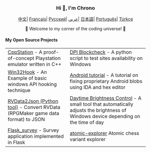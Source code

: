 <div align="center" style="padding: 20px;">
    <h3>Hi 👋, I'm Chrono</h3>
    <p align="center">
        <a>
        </a>
    </p>
    <p align="center">
        <a href="https://github.com/ChronoMonochrome/ChronoMonochrome/blob/master/README_CN.md"><span>中文</span></a>|
        <a href="https://github.com/ChronoMonochrome/ChronoMonochrome/blob/master/README_FR.md"><span>Français</span></a>|
        <a href="https://github.com/ChronoMonochrome/ChronoMonochrome/blob/master/README_RU.md"><span>Русский</span></a>|
        <a href="https://github.com/ChronoMonochrome/ChronoMonochrome/blob/master/README_AR.md"><span>عربي</span></a>|
        <a href="https://github.com/ChronoMonochrome/ChronoMonochrome/blob/master/README_JP.md"><span>日本語</span></a>|
        <a href="https://github.com/ChronoMonochrome/ChronoMonochrome/blob/master/README_PTBR.md"><span>Português</span></a>|
        <a href="https://github.com/ChronoMonochrome/ChronoMonochrome/blob/master/README_TR.md"><span>Türkçe</span></a>
    </p>
    <p>🌟 Welcome to my corner of the coding universe! 🌟</p>
    <h4 align="left">My Open Source Projects</h4>
    <table align="center">
        <tr>
            <td><a href="https://github.com/ChronoMonochrome/CppStation">CppStation</a> - A proof-of-concept Playstation emulator written in C++</td>
            <td><a href="https://github.com/ChronoMonochrome/DPI_Blockcheck">DPI Blockcheck</a> - A python script to test sites availability on Windows </td>
        </tr>
        <tr>
            <td><a href="https://github.com/ChronoMonochrome/Win32Hook">Win32Hook</a> - An Example of basic windows API hooking technique</td>
            <td><a href="https://github.com/ChronoMonochrome/hacking_the_blobs">Android tutorial</a> - A tutorial on fixing proprietary Android blobs using IDA and hex editor</td>
        </tr>
        <tr>
            <td><a href="https://github.com/ChronoMonochrome/rvdata2json">RVData2Json (Python tool)</a> - Convert RVData (RPGMaker game data format) to JSON</td>
            <td><a href="https://github.com/ChronoMonochrome/daytime_brightness_control">Daytime Brightness Control</a> - A small tool that automatically adjusts the brightness of Windows device depending on the time of day</td>
        </tr>
        <tr>
            <td><a href="https://github.com/ChronoMonochrome/Flask_survey">Flask_survey</a> - Survey application implemented in Flask</td>
            <td><a href="https://github.com/ChronoMonochrome/atomic-explorer">atomic-explorer</a> Atomic chess variant explorer</td>
        </tr>
    </table>
</div>
